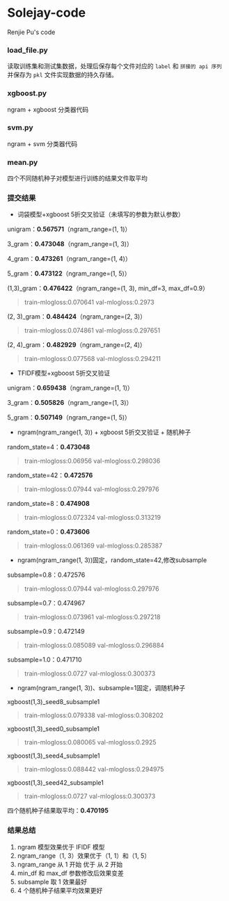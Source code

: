 # Solejay-code
Renjie Pu's code

### load_file.py

读取训练集和测试集数据，处理后保存每个文件对应的 `label` 和 `拼接的 api 序列` 并保存为 `pkl` 文件实现数据的持久存储。

### xgboost.py

ngram + xgboost 分类器代码

### svm.py

ngram + svm 分类器代码

### mean.py

四个不同随机种子对模型进行训练的结果文件取平均

### 提交结果

- 词袋模型+xgboost 5折交叉验证（未填写的参数为默认参数）

unigram：**0.567571**（ngram_range=(1, 1)）

3_gram：**0.473048**（ngram_range=(1, 3)）

4_gram：**0.473261**（ngram_range=(1, 4)）

5_gram：**0.473122**（ngram_range=(1, 5)）

(1,3)_gram：**0.476422**（ngram_range=(1, 3), min_df=3, max_df=0.9）

> train-mlogloss:0.070641 val-mlogloss:0.2973

(2, 3)_gram：**0.484424**（ngram_range=(2, 3)）

>  train-mlogloss:0.074861 val-mlogloss:0.297651

(2, 4)_gram：**0.482929**（ngram_range=(2, 4)）

> train-mlogloss:0.077568 val-mlogloss:0.294211

- TFIDF模型+xgboost 5折交叉验证

unigram：**0.659438**（ngram_range=(1, 1)）

3_gram：**0.505826**（ngram_range=(1, 3)）

5_gram：**0.507149**（ngram_range=(1, 5)）

- ngram(ngram_range(1, 3)) + xgboost 5折交叉验证 + 随机种子

random_state=4：**0.473048**

> train-mlogloss:0.06956 val-mlogloss:0.298036

random_state=42：**0.472576**

> train-mlogloss:0.07944 val-mlogloss:0.297976

random_state=8：**0.474908**

> train-mlogloss:0.072324 val-mlogloss:0.313219

random_state=0：**0.473606**

> train-mlogloss:0.061369 val-mlogloss:0.285387

- ngram(ngram_range(1, 3))固定，random_state=42,修改subsample

subsample=0.8：0.472576

> train-mlogloss:0.07944 val-mlogloss:0.297976

subsample=0.7：0.474967

> train-mlogloss:0.073961 val-mlogloss:0.297218

subsample=0.9：0.472149

> train-mlogloss:0.085089 val-mlogloss:0.296884

subsample=1.0：0.471710

> train-mlogloss:0.0727 val-mlogloss:0.300373

- ngram(ngram_range(1, 3))、subsample=1固定，调随机种子

xgboost(1,3)_seed8_subsample1 

> train-mlogloss:0.079338 val-mlogloss:0.308202

xgboost(1,3)_seed0_subsample1

> train-mlogloss:0.080065 val-mlogloss:0.2925

xgboost(1,3)_seed4_subsample1

> train-mlogloss:0.088442 val-mlogloss:0.294975

xgboost(1,3)_seed42_subsample1

> train-mlogloss:0.0727 val-mlogloss:0.300373

四个随机种子结果取平均：**0.470195**

### 结果总结

1. ngram 模型效果优于 IFIDF 模型
2. ngram_range（1, 3）效果优于（1, 1）和（1, 5）
3. ngram_range 从 1 开始 优于 从 2 开始
4. min_df 和 max_df 参数修改后效果变差
5. subsample 取 1 效果最好
6. 4 个随机种子结果平均效果更好